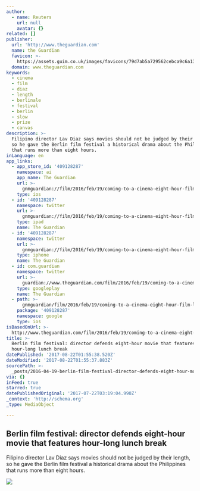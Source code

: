 ```yaml
---
author:
  - name: Reuters
    url: null
    avatar: {}
related: []
publisher:
  url: 'http://www.theguardian.com'
  name: the Guardian
  favicon: >-
    https://assets.guim.co.uk/images/favicons/79d7ab5a729562cebca9c6a13c324f0e/32x32.ico
  domain: www.theguardian.com
keywords:
  - cinema
  - film
  - diaz
  - length
  - berlinale
  - festival
  - berlin
  - slow
  - prize
  - canvas
description: >-
  Filipino director Lav Diaz says movies should not be judged by their length,
  so he gave the Berlin film festival a historical drama about the Philippines
  that runs more than eight hours.
inLanguage: en
app_links:
  - app_store_id: '409128287'
    namespace: ai
    app_name: The Guardian
    url: >-
      gnmguardian://film/2016/feb/19/coming-to-a-cinema-eight-hour-film-lunch-break-philippines?contenttype=Article&source=applinks
    type: ios
  - id: '409128287'
    namespace: twitter
    url: >-
      gnmguardian://film/2016/feb/19/coming-to-a-cinema-eight-hour-film-lunch-break-philippines?contenttype=Article&source=twitter
    type: ipad
    name: The Guardian
  - id: '409128287'
    namespace: twitter
    url: >-
      gnmguardian://film/2016/feb/19/coming-to-a-cinema-eight-hour-film-lunch-break-philippines?contenttype=Article&source=twitter
    type: iphone
    name: The Guardian
  - id: com.guardian
    namespace: twitter
    url: >-
      guardian://www.theguardian.com/film/2016/feb/19/coming-to-a-cinema-eight-hour-film-lunch-break-philippines
    type: googleplay
    name: The Guardian
  - path: >-
      gnmguardian/film/2016/feb/19/coming-to-a-cinema-eight-hour-film-lunch-break-philippines?contenttype=Article&source=google
    package: '409128287'
    namespace: google
    type: ios
isBasedOnUrl: >-
  http://www.theguardian.com/film/2016/feb/19/coming-to-a-cinema-eight-hour-film-lunch-break-philippines
title: >-
  Berlin film festival: director defends eight-hour movie that features
  hour-long lunch break
datePublished: '2017-08-22T01:55:38.520Z'
dateModified: '2017-08-22T01:55:37.883Z'
sourcePath: >-
  _posts/2016-04-19-berlin-film-festival-director-defends-eight-hour-movie-that.md
via: {}
inFeed: true
starred: true
datePublishedOriginal: '2017-07-22T03:19:04.990Z'
_context: 'http://schema.org'
_type: MediaObject

---
```

<article style=""><h1>Berlin film festival: director defends eight-hour movie that features hour-long lunch break</h1><p>Filipino director Lav Diaz says movies should not be judged by their length, so he gave the Berlin film festival a historical drama about the Philippines that runs more than eight hours.</p><img src="https://i.guim.co.uk/img/media/173d33c0fed1f553228396eb12ed17976a900bc1/0_0_4009_2408/master/4009.jpg?w=1200&amp;q=55&amp;auto=format&amp;usm=12&amp;fit=max&amp;s=40a4c1c113d0dd87d78eec329c7d8b52" /></article>